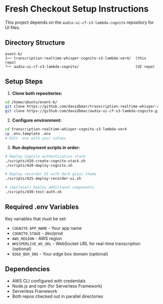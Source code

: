 # Fresh Checkout Setup Instructions

This project depends on the `audio-ui-cf-s3-lambda-cognito` repository for UI files.

## Directory Structure

```
event-b/
├── transcription-realtime-whisper-cognito-s3-lambda-ver4/  (this repo)
└── audio-ui-cf-s3-lambda-cognito/                          (UI repo)
```

## Setup Steps

1. **Clone both repositories:**
```bash
cd /home/ubuntu/event-b/
git clone https://github.com/davidbmar/transcription-realtime-whisper-cognito-s3-lambda.git transcription-realtime-whisper-cognito-s3-lambda-ver4
git clone https://github.com/davidbmar/audio-ui-cf-s3-lambda-cognito.git
```

2. **Configure environment:**
```bash
cd transcription-realtime-whisper-cognito-s3-lambda-ver4
cp .env.template .env
# Edit .env with your values
```

3. **Run deployment scripts in order:**
```bash
# Deploy Cognito authentication stack
./scripts/410-create-cognito-stack.sh
./scripts/420-deploy-cognito.sh

# Deploy recorder UI with dark glass theme
./scripts/425-deploy-recorder-ui.sh

# (Optional) Deploy additional components
./scripts/430-test-auth.sh
```

## Required .env Variables

Key variables that must be set:
- `COGNITO_APP_NAME` - Your app name
- `COGNITO_STAGE` - dev/prod
- `AWS_REGION` - AWS region
- `WHISPERLIVE_WS_URL` - WebSocket URL for real-time transcription (optional)
- `EDGE_BOX_DNS` - Your edge box domain (optional)

## Dependencies

- AWS CLI configured with credentials
- Node.js and npm (for Serverless Framework)
- Serverless Framework
- Both repos checked out in parallel directories
